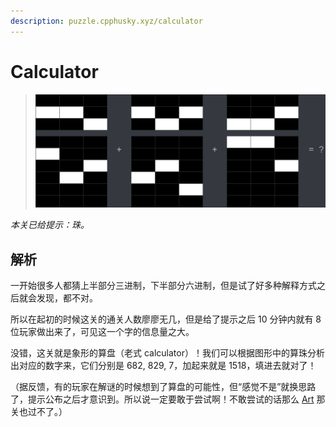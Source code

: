 ```yaml
---
description: puzzle.cpphusky.xyz/calculator
---
```


# Calculator

> ![](./attachment/abacus.png)

*本关已给提示：珠。*

## 解析

一开始很多人都猜上半部分三进制，下半部分六进制，但是试了好多种解释方式之后就会发现，都不对。

所以在起初的时候这关的通关人数廖廖无几，但是给了提示之后 10 分钟内就有 8 位玩家做出来了，可见这一个字的信息量之大。

没错，这关就是象形的算盘（老式 calculator）！我们可以根据图形中的算珠分析出对应的数字来，它们分别是 682, 829, 7，加起来就是 1518，填进去就对了！

（据反馈，有的玩家在解谜的时候想到了算盘的可能性，但“感觉不是”就换思路了，提示公布之后才意识到。所以说一定要敢于尝试啊！不敢尝试的话那么 [Art](./art.md) 那关也过不了。）
